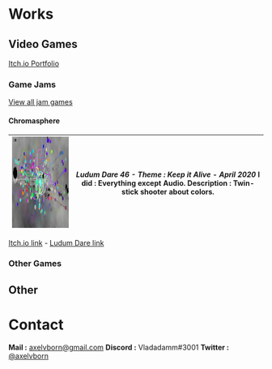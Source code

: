 # Works

## Video Games

[Itch.io Portfolio](https://axelvborn.itch.io/)

### Game Jams
[View all jam games](gamejams.md)
#### Chromasphere
| <img src="/img/chromasphere.png" width="320" height="180"> | *Ludum Dare 46 - Theme : Keep it Alive - April 2020* **I did :** Everything except Audio. **Description** : Twin-stick shooter about colors. |
| --- | --- |

[Itch.io link](https://axelvborn.itch.io/chromasphere) - [Ludum Dare link](https://ldjam.com/events/ludum-dare/46/chromasphere)
### Other Games

## Other

# Contact

**Mail :** <axelvborn@gmail.com>
**Discord :** Vladadamm#3001
**Twitter :** [@axelvborn](https://twitter.com/axelvborn)